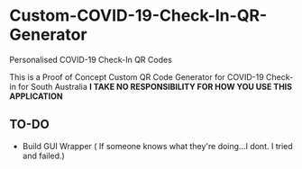 # Custom-COVID-19-Check-In-QR-Generator
Personalised COVID-19 Check-In QR Codes

This is a Proof of Concept Custom QR Code Generator for COVID-19 Check-in for South Australia
**I TAKE NO RESPONSIBILITY FOR HOW YOU USE THIS APPLICATION**



## TO-DO ##
- Build GUI Wrapper ( If someone knows what they're doing...I dont. I tried and failed.)
